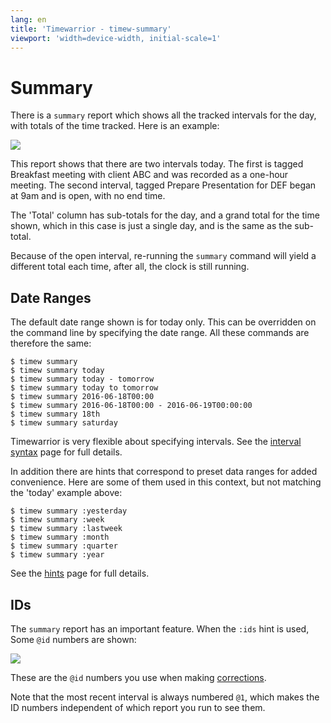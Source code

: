 ```yaml
---
lang: en
title: 'Timewarrior - timew-summary'
viewport: 'width=device-width, initial-scale=1'
---
```


# Summary

There is a `summary` report which shows all the tracked intervals for the day, with totals of the time tracked.
Here is an example:

![](/images/summary1.png)

This report shows that there are two intervals today.
The first is tagged Breakfast meeting with client ABC and was recorded as a one-hour meeting.
The second interval, tagged Prepare Presentation for DEF began at 9am and is open, with no end time.

The \'Total\' column has sub-totals for the day, and a grand total for the time shown, which in this case is just a single day, and is the same as the sub-total.

Because of the open interval, re-running the `summary` command will yield a different total each time, after all, the clock is still running.

## Date Ranges

The default date range shown is for today only.
This can be overridden on the command line by specifying the date range.
All these commands are therefore the same:

    $ timew summary
    $ timew summary today
    $ timew summary today - tomorrow
    $ timew summary today to tomorrow
    $ timew summary 2016-06-18T00:00
    $ timew summary 2016-06-18T00:00 - 2016-06-19T00:00:00
    $ timew summary 18th
    $ timew summary saturday

Timewarrior is very flexible about specifying intervals.
See the [interval syntax](/docs/interval) page for full details.

In addition there are hints that correspond to preset data ranges for added convenience.
Here are some of them used in this context, but not matching the \'today\' example above:

    $ timew summary :yesterday
    $ timew summary :week
    $ timew summary :lastweek
    $ timew summary :month
    $ timew summary :quarter
    $ timew summary :year

See the [hints](/docs/hints) page for full details.

## IDs

The `summary` report has an important feature.
When the `:ids` hint is used, Some `@id` numbers are shown:

![](/images/summary2.png)

These are the `@id` numbers you use when making [corrections](/docs/corrections).

Note that the most recent interval is always numbered `@1`, which makes the ID numbers independent of which report you run to see them.
